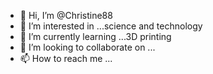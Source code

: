 - 👋 Hi, I’m @Christine88
- 👀 I’m interested in ...science and technology
- 🌱 I’m currently learning ...3D printing
- 💞️ I’m looking to collaborate on ...
- 📫 How to reach me ...

<!---
Christine88/Christine88 is a ✨ special ✨ repository because its `README.md` (this file) appears on your GitHub profile.
You can click the Preview link to take a look at your changes.
--->
